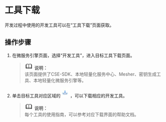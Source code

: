 # 工具下载<a name="ZH-CN_TOPIC_0057123198"></a>

开发过程中使用的开发工具可以在“工具下载”页面获取。

## 操作步骤<a name="zh-cn_topic_0056818008_zh-cn_topic_0053560150_zh-cn_topic_0052322543_section4871433011543"></a>

1.  在微服务引擎页面，选择“开发工具”，进入目标工具下载页面。

    >![](public_sys-resources/icon-note.gif) **说明：**   
    >该页面提供了CSE-SDK、本地轻量化服务中心、Mesher、密钥生成工具、本地轻量化微服务引擎等。  

2.  单击目标工具对应区域的![](figures/icon-download.jpg)，可以下载相应的开发工具。

    >![](public_sys-resources/icon-note.gif) **说明：**   
    >每个工具的使用指南，可以参考对应下载界面的帮助文档。  



